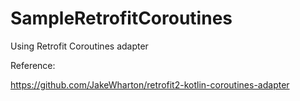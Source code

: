 # SampleRetrofitCoroutines
Using Retrofit Coroutines adapter

Reference:

https://github.com/JakeWharton/retrofit2-kotlin-coroutines-adapter
